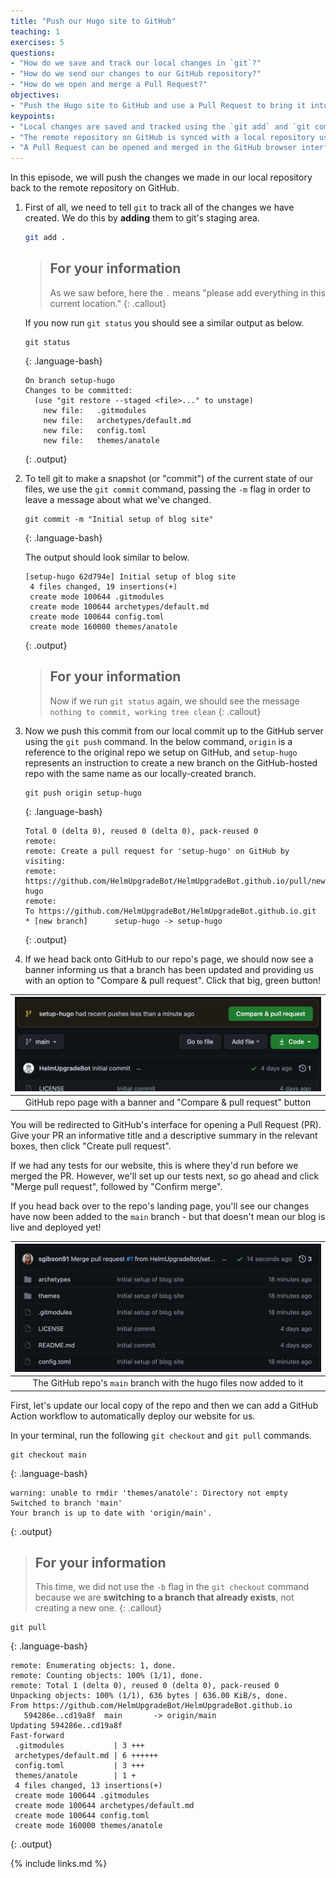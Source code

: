 ```yaml
---
title: "Push our Hugo site to GitHub"
teaching: 1
exercises: 5
questions:
- "How do we save and track our local changes in `git`?"
- "How do we send our changes to our GitHub repository?"
- "How do we open and merge a Pull Request?"
objectives:
- "Push the Hugo site to GitHub and use a Pull Request to bring it into the `main` branch"
keypoints:
- "Local changes are saved and tracked using the `git add` and `git commit` commands"
- "The remote repository on GitHub is synced with a local repository using `git push`. The reverse sync is achieved with `git pull`."
- "A Pull Request can be opened and merged in the GitHub browser interface"
---
```


In this episode, we will push the changes we made in our local repository back to the remote repository on GitHub.

1. First of all, we need to tell `git` to track all of the changes we have created.
   We do this by **adding** them to git's staging area.

    ```bash
    git add .
    ```

    > ## For your information
    >
    > As we saw before, here the `.` means "please add everything in this current location."
    {: .callout}

    If you now run `git status` you should see a similar output as below.

    ~~~
    git status
    ~~~
    {: .language-bash}

    ~~~
    On branch setup-hugo
    Changes to be committed:
      (use "git restore --staged <file>..." to unstage)
        new file:   .gitmodules
        new file:   archetypes/default.md
        new file:   config.toml
        new file:   themes/anatole
    ~~~
    {: .output}

2. To tell git to make a snapshot (or "commit") of the current state of our files, we use the `git commit` command, passing the `-m` flag in order to leave a message about what we've changed.

    ~~~
    git commit -m "Initial setup of blog site"
    ~~~
    {: .language-bash}

    The output should look similar to below.

    ~~~
    [setup-hugo 62d794e] Initial setup of blog site
     4 files changed, 19 insertions(+)
     create mode 100644 .gitmodules
     create mode 100644 archetypes/default.md
     create mode 100644 config.toml
     create mode 160000 themes/anatole
    ~~~
    {: .output}

    > ## For your information
    >
    > Now if we run `git status` again, we should see the message `nothing to commit, working tree clean`
    {: .callout}

3. Now we push this commit from our local commit up to the GitHub server using the `git push` command.
   In the below command, `origin` is a reference to the original repo we setup on GitHub, and `setup-hugo` represents an instruction to create a new branch on the GitHub-hosted repo with the same name as our locally-created branch.

    ~~~
    git push origin setup-hugo
    ~~~
    {: .language-bash}

    ~~~
    Total 0 (delta 0), reused 0 (delta 0), pack-reused 0
    remote:
    remote: Create a pull request for 'setup-hugo' on GitHub by visiting:
    remote:      https://github.com/HelmUpgradeBot/HelmUpgradeBot.github.io/pull/new/setup-hugo
    remote:
    To https://github.com/HelmUpgradeBot/HelmUpgradeBot.github.io.git
    * [new branch]      setup-hugo -> setup-hugo
    ~~~
    {: .output}

4. If we head back onto GitHub to our repo's page, we should now see a banner informing us that a branch has been updated and providing us with an option to "Compare & pull request".
   Click that big, green button!

| ![updated_github_page](../fig/repo_with_pr_banner.png) |
| :---: |
| GitHub repo page with a banner and "Compare & pull request" button |

You will be redirected to GitHub's interface for opening a Pull Request (PR).
Give your PR an informative title and a descriptive summary in the relevant boxes, then click "Create pull request".

If we had any tests for our website, this is where they'd run before we merged the PR.
However, we'll set up our tests next, so go ahead and click "Merge pull request", followed by "Confirm merge".

If you head back over to the repo's landing page, you'll see our changes have now been added to the `main` branch - but that doesn't mean our blog is live and deployed yet!

| ![updated_repo_home](../fig/updated_repo.png) |
| :---: |
| The GitHub repo's `main` branch with the hugo files now added to it |

First, let's update our local copy of the repo and then we can add a GitHub Action workflow to automatically deploy our website for us.

In your terminal, run the following `git checkout` and `git pull` commands.

~~~
git checkout main
~~~
{: .language-bash}

~~~
warning: unable to rmdir 'themes/anatole': Directory not empty
Switched to branch 'main'
Your branch is up to date with 'origin/main'.
~~~
{: .output}

> ## For your information
>
> This time, we did not use the `-b` flag in the `git checkout` command because we are **switching to a branch that already exists**, not creating a new one.
{: .callout}

~~~
git pull
~~~
{: .language-bash}

~~~
remote: Enumerating objects: 1, done.
remote: Counting objects: 100% (1/1), done.
remote: Total 1 (delta 0), reused 0 (delta 0), pack-reused 0
Unpacking objects: 100% (1/1), 636 bytes | 636.00 KiB/s, done.
From https://github.com/HelmUpgradeBot/HelmUpgradeBot.github.io
   594286e..cd19a8f  main       -> origin/main
Updating 594286e..cd19a8f
Fast-forward
 .gitmodules           | 3 +++
 archetypes/default.md | 6 ++++++
 config.toml           | 3 +++
 themes/anatole        | 1 +
 4 files changed, 13 insertions(+)
 create mode 100644 .gitmodules
 create mode 100644 archetypes/default.md
 create mode 100644 config.toml
 create mode 160000 themes/anatole
~~~
{: .output}

{% include links.md %}
